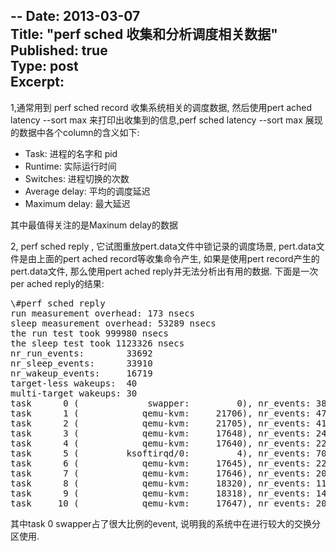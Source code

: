 --
Date: 2013-03-07  
Title: "perf  sched  收集和分析调度相关数据"
Published: true  
Type: post  
Excerpt:   
--



1,通常用到 perf sched  record  收集系统相关的调度数据, 然后使用pert ached   latency  --sort max 来打印出收集到的信息,perf sched  latency  --sort  max 展现的数据中各个column的含义如下:

*  Task: 进程的名字和 pid 
*  Runtime: 实际运行时间
*  Switches: 进程切换的次数
*  Average delay: 平均的调度延迟
*  Maximum delay: 最大延迟

其中最值得关注的是Maxinum delay的数据


2, perf sched reply ,  它试图重放pert.data文件中锁记录的调度场景, pert.data文件是由上面的pert ached record等收集命令产生,  如果是使用pert  record产生的pert.data文件, 那么使用pert  ached reply并无法分析出有用的数据.
下面是一次per  ached reply的结果:

<pre>\#perf sched reply 
run measurement overhead: 173 nsecs
sleep measurement overhead: 53289 nsecs
the run test took 999980 nsecs
the sleep test took 1123326 nsecs
nr_run_events:        33692
nr_sleep_events:      33910
nr_wakeup_events:     16719
target-less wakeups:  40
multi-target wakeups: 30
task      0 (             swapper:         0), nr_events: 38449
task      1 (            qemu-kvm:     21706), nr_events: 479
task      2 (            qemu-kvm:     21705), nr_events: 416
task      3 (            qemu-kvm:     17648), nr_events: 2464
task      4 (            qemu-kvm:     17640), nr_events: 2268
task      5 (         ksoftirqd/0:         4), nr_events: 70
task      6 (            qemu-kvm:     17645), nr_events: 2255
task      7 (            qemu-kvm:     17646), nr_events: 2050
task      8 (            qemu-kvm:     18320), nr_events: 1143
task      9 (            qemu-kvm:     18318), nr_events: 1420
task     10 (            qemu-kvm:     17647), nr_events: 2092
</pre>


其中task 0   swapper占了很大比例的event,  说明我的系统中在进行较大的交换分区使用.








